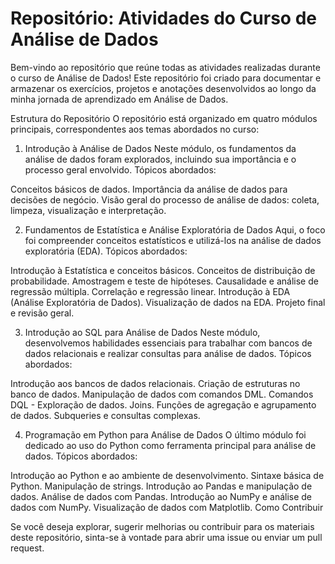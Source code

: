 # Repositório: Atividades do Curso de Análise de Dados
Bem-vindo ao repositório que reúne todas as atividades realizadas durante o curso de Análise de Dados! Este repositório foi criado para documentar e armazenar os exercícios, projetos e anotações desenvolvidos ao longo da minha jornada de aprendizado em Análise de Dados.

Estrutura do Repositório
O repositório está organizado em quatro módulos principais, correspondentes aos temas abordados no curso:

1. Introdução à Análise de Dados
Neste módulo, os fundamentos da análise de dados foram explorados, incluindo sua importância e o processo geral envolvido.
Tópicos abordados:

Conceitos básicos de dados.
Importância da análise de dados para decisões de negócio.
Visão geral do processo de análise de dados: coleta, limpeza, visualização e interpretação.


2. Fundamentos de Estatística e Análise Exploratória de Dados
Aqui, o foco foi compreender conceitos estatísticos e utilizá-los na análise de dados exploratória (EDA).
Tópicos abordados:

Introdução à Estatística e conceitos básicos.
Conceitos de distribuição de probabilidade.
Amostragem e teste de hipóteses.
Causalidade e análise de regressão múltipla.
Correlação e regressão linear.
Introdução à EDA (Análise Exploratória de Dados).
Visualização de dados na EDA.
Projeto final e revisão geral.


3. Introdução ao SQL para Análise de Dados
Neste módulo, desenvolvemos habilidades essenciais para trabalhar com bancos de dados relacionais e realizar consultas para análise de dados.
Tópicos abordados:

Introdução aos bancos de dados relacionais.
Criação de estruturas no banco de dados.
Manipulação de dados com comandos DML.
Comandos DQL - Exploração de dados.
Joins.
Funções de agregação e agrupamento de dados.
Subqueries e consultas complexas.


4. Programação em Python para Análise de Dados
O último módulo foi dedicado ao uso do Python como ferramenta principal para análise de dados.
Tópicos abordados:

Introdução ao Python e ao ambiente de desenvolvimento.
Sintaxe básica de Python.
Manipulação de strings.
Introdução ao Pandas e manipulação de dados.
Análise de dados com Pandas.
Introdução ao NumPy e análise de dados com NumPy.
Visualização de dados com Matplotlib.
Como Contribuir


Se você deseja explorar, sugerir melhorias ou contribuir para os materiais deste repositório, sinta-se à vontade para abrir uma issue ou enviar um pull request.
